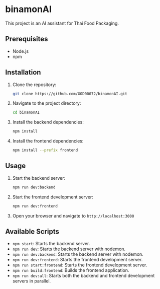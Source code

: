 # binamonAI

This project is an AI assistant for Thai Food Packaging.

## Prerequisites

- Node.js
- npm

## Installation

1.  Clone the repository:
    ```bash
    git clone https://github.com/GOD00072/binamonAI.git
    ```
2.  Navigate to the project directory:
    ```bash
    cd binamonAI
    ```
3.  Install the backend dependencies:
    ```bash
    npm install
    ```
4.  Install the frontend dependencies:
    ```bash
    npm install --prefix frontend
    ```

## Usage

1.  Start the backend server:
    ```bash
    npm run dev:backend
    ```
2.  Start the frontend development server:
    ```bash
    npm run dev:frontend
    ```
3.  Open your browser and navigate to `http://localhost:3000`

## Available Scripts

-   `npm start`: Starts the backend server.
-   `npm run dev`: Starts the backend server with nodemon.
-   `npm run dev:backend`: Starts the backend server with nodemon.
-   `npm run dev:frontend`: Starts the frontend development server.
-   `npm run start:frontend`: Starts the frontend development server.
-   `npm run build:frontend`: Builds the frontend application.
-   `npm run dev:all`: Starts both the backend and frontend development servers in parallel.
